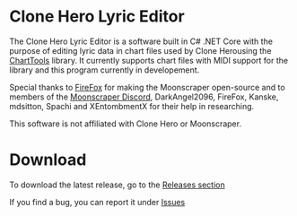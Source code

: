 # Clone Hero Lyric Editor
The Clone Hero Lyric Editor is a software built in C# .NET Core with the purpose of editing lyric data in chart files used by Clone Herousing the [ChartTools](https://github.com/TheBoxyBear/ChartTools) library. It currently supports chart files with MIDI support for the library and this program currently in developement.

Special thanks to [FireFox](https://github.com/FireFox2000000) for making the Moonscraper open-source and to members of the [Moonscraper Discord](https://discord.gg/x3JG3sPv), DarkAngel2096, FireFox, Kanske, mdsitton, Spachi and XEntombmentX for their help in researching.

This software is not affiliated with Clone Hero or Moonscraper.

# Download
To download the latest release, go to the [Releases section](https://github.com/TheBoxyBear/LyricEditor/releases)

If you find a bug, you can report it under [Issues](https://github.com/TheBoxyBear/LyricEditor/issues)
